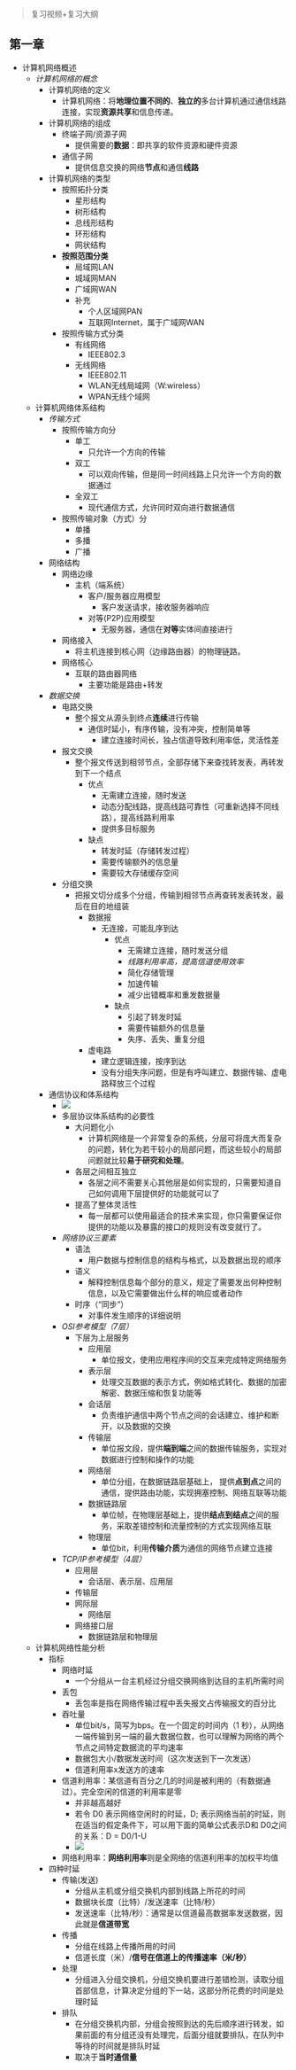 > 复习视频+复习大纲

## 第一章

- 计算机网络概述
    - *计算机网络的概念*
        - 计算机网络的定义
            - 计算机网络：将**地理位置不同的**、**独立的**多台计算机通过通信线路连接，实现**资源共享**和信息传递。
        - 计算机网络的组成
            - 终端子网/资源子网
                - 提供需要的**数据**：即共享的软件资源和硬件资源
            - 通信子网
                - 提供信息交换的网络**节点**和通信**线路**
        - 计算机网络的类型
            - 按照拓扑分类
                - 星形结构
                - 树形结构
                - 总线形结构
                - 环形结构
                - 网状结构
            - **按照范围分类**
                - 局域网LAN
                - 城域网MAN
                - 广域网WAN
                - 补充
                    - 个人区域网PAN
                    - 互联网Internet，属于广域网WAN
            - 按照传输方式分类
                - 有线网络
                    - IEEE802.3
                - 无线网络
                    - IEEE802.11
                    - WLAN无线局域网（W:wireless）
                    - WPAN无线个域网
    - 计算机网络体系结构
        - *传输方式*
            - 按照传输方向分
                - 单工
                    - 只允许一个方向的传输
                - 双工
                    - 可以双向传输，但是同一时间线路上只允许一个方向的数据通过
                - 全双工
                    - 现代通信方式，允许同时双向进行数据通信
            - 按照传输对象（方式）分
                - 单播
                - 多播
                - 广播
        - 网络结构
            - 网络边缘
                - 主机（端系统）
                    - 客户/服务器应用模型
                        - 客户发送请求，接收服务器响应
                    - 对等(P2P)应用模型
                        - 无服务器，通信在**对等**实体间直接进行
            - 网络接入
                - 将主机连接到核心网（边缘路由器）的物理链路。
            - 网络核心
                - 互联的路由器网络
                    - 主要功能是路由+转发
        - *数据交换*
            - 电路交换
                - 整个报文从源头到终点**连续**进行传输
                    - 通信时延小，有序传输，没有冲突，控制简单等
                        - 建立连接时间长，独占信道导致利用率低，灵活性差
            - 报文交换
                - 整个报文传送到相邻节点，全部存储下来查找转发表，再转发到下一个结点
                    - 优点
                        - 无需建立连接，随时发送
                        - 动态分配线路，提高线路可靠性（可重新选择不同线路），提高线路利用率
                        - 提供多目标服务
                    - 缺点
                        - 转发时延（存储转发过程）
                        - 需要传输额外的信息量
                        - 需要较大存储缓存空间
            - 分组交换
                - 把报文切分成多个分组，传输到相邻节点再查转发表转发，最后在目的地组装
                    - 数据报
                        - 无连接，可能乱序到达
                            - 优点
                                - 无需建立连接，随时发送分组
                                - *线路利用率高，提高信道使用效率*
                                - 简化存储管理
                                - 加速传输
                                - 减少出错概率和重发数据量
                            - 缺点
                                - 引起了转发时延
                                - 需要传输额外的信息量
                                - 失序、丢失、重复分组
                    - 虚电路
                        - 建立逻辑连接，按序到达
                        - 没有分组失序问题，但是有呼叫建立、数据传输、虚电路释放三个过程
        - 通信协议和体系结构
            - ![](c3cde571-a2f6-48d5-88d1-cfa8675e8c84.png)
            - 多层协议体系结构的必要性
                - 大问题化小
                    - 计算机网络是一个非常复杂的系统，分层可将庞大而复杂的问题，转化为若干较小的局部问题，而这些较小的局部问题就比较**易于研究和处理**。
                - 各层之间相互独立
                    - 各层之间不需要关心其他层是如何实现的，只需要知道自己如何调用下层提供好的功能就可以了
                - 提高了整体灵活性
                    - 每一层都可以使用最适合的技术来实现，你只需要保证你提供的功能以及暴露的接口的规则没有改变就行了。
            - *网络协议三要素*
                - 语法
                    - 用户数据与控制信息的结构与格式，以及数据出现的顺序
                - 语义
                    - 解释控制信息每个部分的意义，规定了需要发出何种控制信息，以及它需要做出什么样的响应或者动作
                - 时序（“同步”）
                    - 对事件发生顺序的详细说明
            - *OSI参考模型（7层）*
                - 下层为上层服务
                    - 应用层
                        - 单位报文，使用应用程序间的交互来完成特定网络服务
                    - 表示层
                        - 处理交互数据的表示方式，例如格式转化、数据的加密解密、数据压缩和恢复功能等
                    - 会话层
                        - 负责维护通信中两个节点之间的会话建立、维护和断开，以及数据的交换
                    - 传输层
                        - 单位报文段，提供**端到端**之间的数据传输服务，实现对数据进行控制和操作的功能
                    - 网络层
                        - 单位分组，在数据链路层基础上， 提供**点到点**之间的通信，提供路由功能，实现拥塞控制、网络互联等功能
                    - 数据链路层
                        - 单位帧，在物理层基础上，提供**结点到结点**之间的服务，采取差错控制和流量控制的方式实现网络互联
                    - 物理层
                        - 单位bit，利用**传输介质**为通信的网络节点建立连接
            - *TCP/IP参考模型（4层）*
                - 应用层
                    - 会话层、表示层、应用层
                - 传输层
                - 网际层
                    - 网络层
                - 网络接口层
                    - 数据链路层和物理层
    - 计算机网络性能分析
        - 指标
            - 网络时延
                - 一个分组从一台主机经过分组交换网络到达目的主机所需时间
            - 丢包
                - 丢包率是指在网络传输过程中丢失报文占传输报文的百分比
            - 吞吐量
                - 单位bit/s，简写为bps。在一个固定的时间内（1 秒），从网络一端传输到另一端的最大数据位数，也可以理解为网络的两个节点之间特定数据流的平均速率
                - 数据包大小/数据发送时间（这次发送到下一次发送）
                - 信道利用率x发送方的速率
            - 信道利用率：某信道有百分之几的时间是被利用的（有数据通过）。完全空闲的信道的利用率是零
                - 并非越高越好
                - 若令 D0 表示网络空闲时的时延，D; 表示网络当前的时延，则在适当的假定条件下，可以用下面的简单公式表示D和 D0之间的关系：D = D0/1-U
                - ![](e13dd416-c19d-49f6-8db1-6827d8fc630e.webp)
            - 网络利用率：**网络利用率**则是全网络的信道利用率的加权平均值
        - 四种时延
            - 传输(发送)
                - 分组从主机或分组交换机内部到线路上所花的时间
                - 数据块长度（比特）/发送速率（比特/秒）
                - 发送速率（比特/秒）：通常是以信道最高数据率发送数据，因此就是**信道带宽**
            - 传播
                - 分组在线路上传播所用的时间
                - 信道长度（米）/**信号在信道上的传播速率（米/秒）**
            - 处理
                - 分组进入分组交换机，分组交换机要进行差错检测，读取分组首部信息，计算决定分组的下一站，这部分所花费的时间是处理时延
            - 排队
                - 在分组交换机内部，分组会按照到达的先后顺序进行转发，如果前面的有分组还没有处理完，后面分组就要排队，在队列中等待的时间就是排队时延
                - 取决于**当时通信量**
